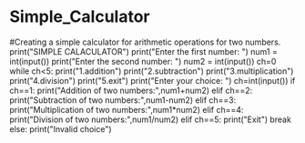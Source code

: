 # Simple_Calculator
#Creating a simple calculator for arithmetic operations for two numbers.
print("SIMPLE CALACULATOR")
print("Enter the first number: ")
num1 = int(input())
print("Enter the second number: ")
num2 = int(input())
ch=0
while ch<5:
  print("1.addition")
  print("2.subtraction")
  print("3.multiplication")
  print("4.division")
  print("5.exit")
  print("Enter your choice: ")
  ch=int(input())
  if ch==1:
    print("Addition of two numbers:",num1+num2)
  elif ch==2:
    print("Subtraction of two numbers:",num1-num2)
  elif ch==3:
      print("Multiplication of two numbers:",num1*num2)
  elif ch==4:
        print("Division of two numbers:",num1/num2)
  elif ch==5:
        print("Exit")
        break
  else:
    print("Invalid choice")
